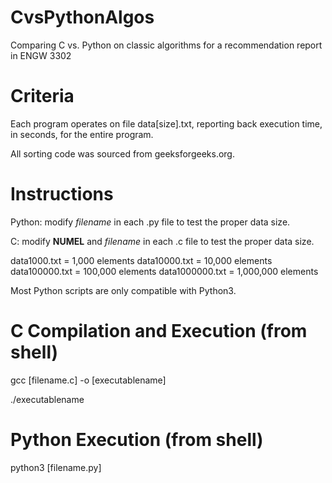 # CvsPythonAlgos
Comparing C vs. Python on classic algorithms for a recommendation report in ENGW 3302

# Criteria
Each program operates on file data[size].txt, reporting back execution time, in seconds, for the entire program.

All sorting code was sourced from geeksforgeeks.org.

# Instructions
Python: modify _filename_ in each .py file to test the proper data size.

C: modify __NUMEL__ and _filename_ in each .c file to test the proper data size.

data1000.txt = 1,000 elements
data10000.txt = 10,000 elements
data100000.txt = 100,000 elements
data1000000.txt = 1,000,000 elements

Most Python scripts are only compatible with Python3.

# C Compilation and Execution (from shell)
gcc [filename.c] -o [executablename]

./executablename

# Python Execution (from shell)
python3 [filename.py]

